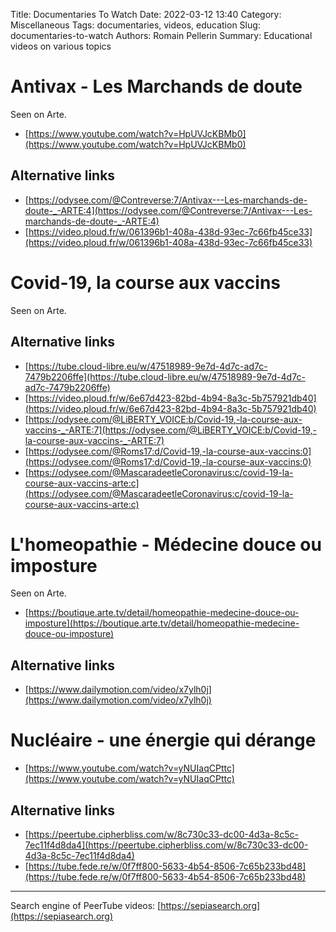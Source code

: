 Title: Documentaries To Watch
Date: 2022-03-12 13:40
Category: Miscellaneous
Tags: documentaries, videos, education
Slug: documentaries-to-watch
Authors: Romain Pellerin
Summary: Educational videos on various topics

# Antivax - Les Marchands de doute

Seen on Arte.

- [https://www.youtube.com/watch?v=HpUVJcKBMb0](https://www.youtube.com/watch?v=HpUVJcKBMb0)

## Alternative links

- [https://odysee.com/@Contreverse:7/Antivax---Les-marchands-de-doute-_-ARTE:4](https://odysee.com/@Contreverse:7/Antivax---Les-marchands-de-doute-_-ARTE:4)
- [https://video.ploud.fr/w/061396b1-408a-438d-93ec-7c66fb45ce33](https://video.ploud.fr/w/061396b1-408a-438d-93ec-7c66fb45ce33)

# Covid-19, la course aux vaccins

Seen on Arte.

## Alternative links

- [https://tube.cloud-libre.eu/w/47518989-9e7d-4d7c-ad7c-7479b2206ffe](https://tube.cloud-libre.eu/w/47518989-9e7d-4d7c-ad7c-7479b2206ffe)
- [https://video.ploud.fr/w/6e67d423-82bd-4b94-8a3c-5b757921db40](https://video.ploud.fr/w/6e67d423-82bd-4b94-8a3c-5b757921db40)
- [https://odysee.com/@LiBERTY_VOICE:b/Covid-19,-la-course-aux-vaccins-_-ARTE:7](https://odysee.com/@LiBERTY_VOICE:b/Covid-19,-la-course-aux-vaccins-_-ARTE:7)
- [https://odysee.com/@Roms17:d/Covid-19,-la-course-aux-vaccins:0](https://odysee.com/@Roms17:d/Covid-19,-la-course-aux-vaccins:0)
- [https://odysee.com/@MascaradeetleCoronavirus:c/covid-19-la-course-aux-vaccins-arte:c](https://odysee.com/@MascaradeetleCoronavirus:c/covid-19-la-course-aux-vaccins-arte:c)

# L'homeopathie  - Médecine douce ou imposture

Seen on Arte.

- [https://boutique.arte.tv/detail/homeopathie-medecine-douce-ou-imposture](https://boutique.arte.tv/detail/homeopathie-medecine-douce-ou-imposture)

## Alternative links

- [https://www.dailymotion.com/video/x7ylh0j](https://www.dailymotion.com/video/x7ylh0j)

# Nucléaire - une énergie qui dérange

- [https://www.youtube.com/watch?v=yNUIaqCPttc](https://www.youtube.com/watch?v=yNUIaqCPttc)

## Alternative links

- [https://peertube.cipherbliss.com/w/8c730c33-dc00-4d3a-8c5c-7ec11f4d8da4](https://peertube.cipherbliss.com/w/8c730c33-dc00-4d3a-8c5c-7ec11f4d8da4)
- [https://tube.fede.re/w/0f7ff800-5633-4b54-8506-7c65b233bd48](https://tube.fede.re/w/0f7ff800-5633-4b54-8506-7c65b233bd48)

---

Search engine of PeerTube videos: [https://sepiasearch.org](https://sepiasearch.org)
